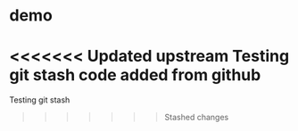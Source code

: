 # demo
<<<<<<< Updated upstream
Testing git stash
code added from github
=======
Testing git stash
>>>>>>> Stashed changes
